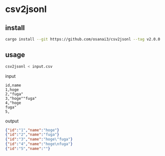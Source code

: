 # csv2jsonl

## install
```bash
cargo install --git https://github.com/osanai3/csv2jsonl --tag v2.0.0
```

## usage
```bash
csv2jsonl < input.csv
```

input
```
id,name
1,hoge
2,"fuga"
3,"hoge""fuga"
4,"hoge
fuga"
5,
```

output
```json
{"id":"1","name":"hoge"}
{"id":"2","name":"fuga"}
{"id":"3","name":"hoge\"fuga"}
{"id":"4","name":"hoge\nfuga"}
{"id":"5","name":""}
```
